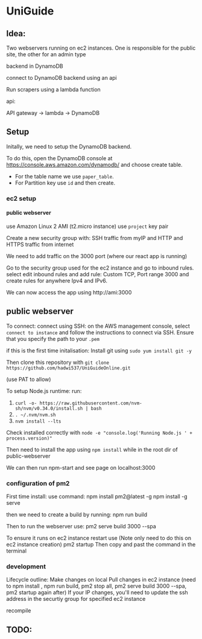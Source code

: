 # UniGuide

## Idea:

Two webservers running on ec2 instances. One is responsible for the public site, the other for an admin type

backend in DynamoDB

connect to DynamoDB backend using an api 

Run scrapers using a lambda function

api:

API gateway -> lambda -> DynamoDB


## Setup

Initally, we need to setup the DynamoDB backend.

To do this, open the DynamoDB console at https://console.aws.amazon.com/dynamodb/ and choose create table.
* For the table name we use `paper_table`.
* For Partition key use `id`
and then create.


### ec2 setup

#### public webserver
use Amazon Linux 2 AMI (t2.micro instance)
use `project` key pair

Create a new security group with:
SSH traffic from myIP
and HTTP and HTTPS traffic from internet 

We need to add traffic on the 3000 port (where our react app is running)


Go to the security group used for the ec2 instance and go to inbound rules. select edit inbound rules and add rule:
Custom TCP, Port range 3000 and create rules for anywhere Ipv4 and IPv6.

We can now access the app using http://ami:3000

## public webserver

To connect:
connect using SSH:
on the AWS management console, select `connect to instance` and follow the instructions to connect via SSH.
Ensure that you specify the path to your `.pem`

if this is the first time initalisation:
Install git using 
`sudo yum install git -y`

Then clone this repository with
`git clone https://github.com/hadwi537/UniGuideOnline.git`

(use PAT to allow)

To setup Node.js runtime: 
run: 
1) `curl -o- https://raw.githubusercontent.com/nvm-sh/nvm/v0.34.0/install.sh | bash`
2) `. ~/.nvm/nvm.sh`
3) `nvm install --lts`

Check installed correctly with 
`node -e "console.log('Running Node.js ' + process.version)"`


Then need to install the app using `npm install` while in the root dir of public-webserver

We can then run npm-start and see page on localhost:3000

### configuration of pm2

First time install:
use command: 
npm install pm2@latest -g
npm install -g serve

then we need to create a build by running:
npm run build 

Then to run the webserver use:
pm2 serve build 3000 --spa 

To ensure it runs on ec2 instance restart use
(Note only need to do this on ec2 instance creation)
pm2 startup
Then copy and past the command in the terminal

### development

Lifecycle outline:
Make changes on local 
Pull changes in ec2 instance (need to npm install , npm run build, pm2 stop all, pm2 serve build 3000 --spa, pm2 startup again after)
If your IP changes, you'll need to update the ssh address in the securtiy group for specified ec2 instance

recompile

## TODO:
